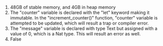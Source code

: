 1. 48GB of stable memory, and 4GB in heap memory
2. The "counter" variable is declared with the "let" keyword making it immutable. In the "increment_counter()" function, "counter" variable is attempted to be updated, which will result a trap or compiler error.
3. The "message" variable is declared with type Text but assigned with a value of 0, which is a Nat type. This will result an error as well.
4. False